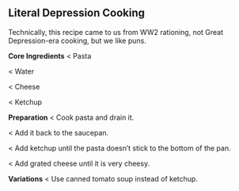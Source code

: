 ## Literal Depression Cooking

Technically, this recipe came to us from WW2 rationing, not Great
Depression-era cooking, but we like puns.

**Core Ingredients**
< Pasta

< Water

< Cheese

< Ketchup

**Preparation**
< Cook pasta and drain it.

< Add it back to the saucepan.

< Add ketchup until the pasta doesn’t stick to the bottom of the pan.

< Add grated cheese until it is very cheesy.

**Variations**
< Use canned tomato soup instead of ketchup.